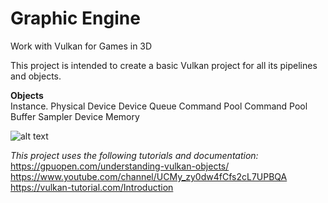 # Graphic Engine
Work with Vulkan for Games in 3D 

This project is intended to create a basic Vulkan project for all its pipelines and objects.

**Objects**
<br/>
Instance.
Physical Device
Device
Queue
Command Pool 
Command Pool Buffer 
Sampler 
Device Memory

![alt text](http://32ipi028l5q82yhj72224m8j-wpengine.netdna-ssl.com/wp-content/uploads/2017/07/Vulkan-Diagram.png)


*This project uses the following tutorials and documentation:*<br/>
  https://gpuopen.com/understanding-vulkan-objects/  <br/>
  https://www.youtube.com/channel/UCMy_zy0dw4fCfs2cL7UPBQA  <br/>
  https://vulkan-tutorial.com/Introduction  <br/>
